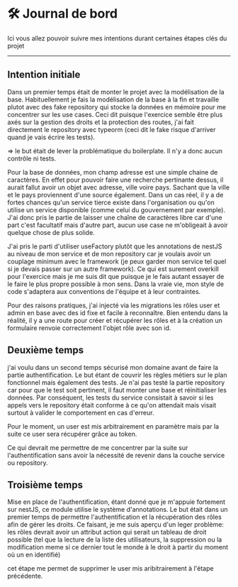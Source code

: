 # 🛠️ Journal de bord

Ici vous allez pouvoir suivre mes intentions durant certaines étapes clés du projet

---

## Intention initiale

Dans un premier temps était de monter le projet avec la modélisation de la base. Habituellement je fais la modélisation de la base à la fin et travaille plutot avec des fake repository qui stocke la données en mémoire pour me concentrer sur les use cases. Ceci dit puisque l'exercice semble être plus axés sur la gestion des droits et la protection des routes, j'ai fait directement le repository avec typeorm (ceci dit le fake risque d'arriver quand je vais écrire les tests).

=> le but était de lever la problématique du boilerplate. Il n'y a donc aucun contrôle ni tests.

Pour la base de données, mon champ adresse est une simple chaine de caractères. En effet pour pouvoir faire une recherche pertinante dessus, il aurait fallut avoir un objet avec adresse, ville voire pays. Sachant que la ville et le pays proviennent d'une source également. Dans un cas réel, il y a de fortes chances qu'un service tierce existe dans l'organisation ou qu'on utilise un service disponible (comme celui du gouvernement par exemple). J'ai donc pris le partie de laisser une chaîne de caractères libre car d'une part c'est facultatif mais d'autre part, aucun use case ne m'obligeait à avoir quelque chose de plus solide.

J'ai pris le parti d'utiliser useFactory plutôt que les annotations de nestJS au niveau de mon service et de mon repository car je voulais avoir un couplage minimum avec le framework (je peux garder mon service tel quel si je devais passer sur un autre framework).
Ce qui est surement overkill pour l'exercice mais je me suis dit que puisque je le fais autant essayer de le faire le plus propre possible à mon sens.
Dans la vraie vie, mon style de code s'adaptera aux conventions de l'équipe et à leur contraintes.

Pour des raisons pratiques, j'ai injecté via les migrations les rôles user et admin en base avec des id fixe et facile à reconnaître.
Bien entendu dans la réalité, il y a une route pour créer et récupérer les rôles et à la création un formulaire renvoie correctement l'objet rôle avec son id.

## Deuxième temps

j'ai voulu dans un second temps sécurisé mon domaine avant de faire la partie authentification.
Le but étant de couvrir les règles métiers sur le plan fonctionnel mais également des tests.
Je n'ai pas testé la partie repository car pour que le test soit pertinent, il faut monter une base et réinitialiser les données.
Par conséquent, les tests du service consistait à savoir si les appels vers le repository était conforme à ce qu'on attendait mais visait surtout à valider le comportement en cas d'erreur.

Pour le moment, un user est mis arbitrairement en paramètre mais par la suite ce user sera récupérer grâce au token.

Ce qui devrait me permettre de me concentrer par la suite sur l'authentification sans avoir la nécessité de revenir dans la couche service ou repository.

## Troisième temps

Mise en place de l'authentification, étant donné que je m'appuie fortement sur nestJS, ce module utilise le système d'annotations.
Le but était dans un premier temps de permettre l'authentification et la récupération des rôles afin de gérer les droits.
Ce faisant, je me suis aperçu d'un leger problème: les rôles devrait avoir un attribut action qui serait un tableau de droit possible (tel que la lecture de la liste des utilisateurs, la suppression ou la modification meme si ce dernier tout le monde à le droit à partir du moment où un en identifié)

cet étape me permet de supprimer le user mis aribitrairement à l'étape précédente.

